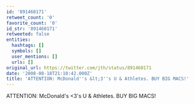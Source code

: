 ```yaml
---
id: '891460171'
retweet_count: '0'
favorite_count: '0'
id_str: '891460171'
retweeted: false
entities:
  hashtags: []
  symbols: []
  user_mentions: []
  urls: []
original_url: https://twitter.com/jth/status/891460171
date: '2008-08-18T21:10:42.000Z'
title: 'ATTENTION: McDonald''s &lt;3''s U & Athletes. BUY BIG MACS!'
---
```


ATTENTION: McDonald's &lt;3's U & Athletes. BUY BIG MACS!
